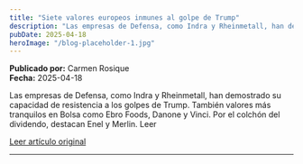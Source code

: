 ```yaml
---
title: "Siete valores europeos inmunes al golpe de Trump"
description: "Las empresas de Defensa, como Indra y Rheinmetall, han demostrado su capacidad de resistencia a los golpes de Trump. También valores más tranquilos en Bolsa como Ebro Foods, Danone y Vinci. Por el colchón del dividendo, destacan Enel y Merlin. Leer"
pubDate: 2025-04-18
heroImage: "/blog-placeholder-1.jpg"
---
```


**Publicado por:** Carmen Rosique  
**Fecha:** 2025-04-18

Las empresas de Defensa, como Indra y Rheinmetall, han demostrado su capacidad de resistencia a los golpes de Trump. También valores más tranquilos en Bolsa como Ebro Foods, Danone y Vinci. Por el colchón del dividendo, destacan Enel y Merlin. Leer

[Leer artículo original](https://www.expansion.com/ahorro/2025/04/18/68016a24e5fdea07678b457f.html)

---
